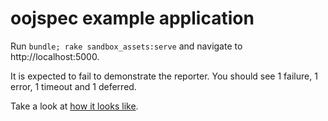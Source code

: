 # oojspec example application

Run `bundle; rake sandbox_assets:serve` and navigate to http://localhost:5000.

It is expected to fail to demonstrate the reporter. You should see 1 failure,
1 error, 1 timeout and 1 deferred.

Take a look at [how it looks like](http://oojspec.herokuapp.com/).
